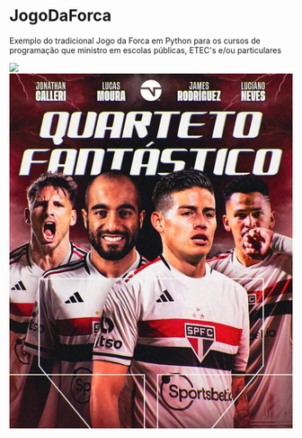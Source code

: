 # JogoDaForca
Exemplo do tradicional Jogo da Forca em Python para os cursos de programação que ministro em escolas públicas, ETEC's e/ou particulares

![](image.png)
![](a0acfe509c33b35c2e2b7ff8d9065ace.jpg)
